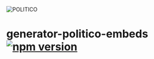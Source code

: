 ![POLITICO](https://rawgithub.com/The-Politico/src/master/images/logo/badge.png)

# generator-politico-embeds [![npm version](https://badge.fury.io/js/generator-politico-embeds.svg)](https://badge.fury.io/js/generator-politico-embeds)
